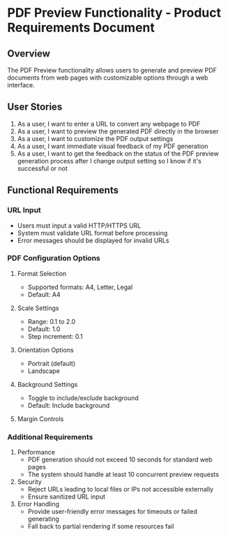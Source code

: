 # PDF Preview Functionality - Product Requirements Document

## Overview
The PDF Preview functionality allows users to generate and preview PDF documents from web pages with customizable options through a web interface.

## User Stories
1. As a user, I want to enter a URL to convert any webpage to PDF
2. As a user, I want to preview the generated PDF directly in the browser
3. As a user, I want to customize the PDF output settings
4. As a user, I want immediate visual feedback of my PDF generation
5. As a user, I want to get the feedback on the status of the PDF preview generation process after I change output setting so I know if it's successful or not

## Functional Requirements

### URL Input
- Users must input a valid HTTP/HTTPS URL
- System must validate URL format before processing
- Error messages should be displayed for invalid URLs

### PDF Configuration Options
1. Format Selection
   - Supported formats: A4, Letter, Legal
   - Default: A4

2. Scale Settings
   - Range: 0.1 to 2.0
   - Default: 1.0
   - Step increment: 0.1

3. Orientation Options
   - Portrait (default)
   - Landscape

4. Background Settings
   - Toggle to include/exclude background
   - Default: Include background

5. Margin Controls

### Additional Requirements
1. Performance
   - PDF generation should not exceed 10 seconds for standard web pages
   - The system should handle at least 10 concurrent preview requests
2. Security
   - Reject URLs leading to local files or IPs not accessible externally
   - Ensure sanitized URL input
3. Error Handling
   - Provide user-friendly error messages for timeouts or failed generating
   - Fall back to partial rendering if some resources fail